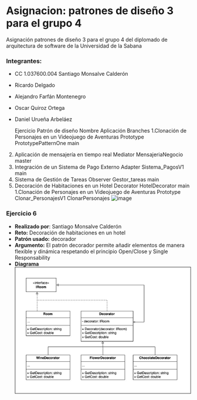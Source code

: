 # Asignacion: patrones de diseño 3 para el grupo 4
Asignación patrones de diseño 3 para el grupo 4 del diplomado de arquitectura de software de la Universidad de la Sabana

### Integrantes:
- CC 1.037600.004 Santiago Monsalve Calderón
- Ricardo Delgado
- Alejandro Farfán Montenegro
- Oscar Quiroz Ortega
- Daniel Urueña Arbeláez

  Ejercicio	Patrón de diseño	Nombre Aplicación	Branches
1.Clonación de Personajes en un Videojuego de Aventuras	Prototype	PrototypePatternOne	main
2. Aplicación de mensajería en tiempo real	Mediator	MensajeriaNegocio	master
3. Integración de un Sistema de Pago Externo	Adapter	Sistema_PagosV1	main
4. Sistema de Gestión de Tareas	Observer	Gestor_tareas	main
5. Decoración de Habitaciones en un Hotel	Decorator	HotelDecorator	main
1.Clonación de Personajes en un Videojuego de Aventuras	Prototype	Clonar_PersonajesV1	ClonarPersonajes
![image](https://github.com/user-attachments/assets/8f82135f-8557-4fd6-bae7-45cfc9e937ad)


### Ejercicio 6
- **Realizado por**: Santiago Monsalve Calderón
- **Reto:** Decoración de habitaciones en un hotel
- **Patrón usado:** decorador
- **Argumento:** El patrón decorador permite añadir elementos de manera flexible y dinámica respetando el principio Open/Close y Single Responsability
- **Diagrama**\
  ![Diagrama Hotel Decorator](HotelDecorator/diagrama-decorador-de-habitaciones-de-hotel.jpg)
